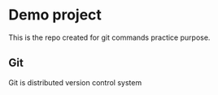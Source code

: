 # Demo project
This is the repo created for git commands practice purpose.

## Git

Git is distributed version control system
